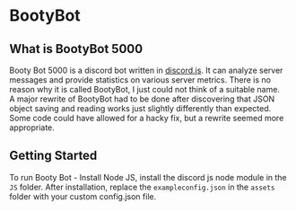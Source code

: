 # BootyBot

## What is BootyBot 5000

Booty Bot 5000 is a discord bot written in [discord.js](https://discord.js.org). It can analyze server messages and provide statistics on various server metrics. There is no reason why it is called BootyBot, I just could not think of a suitable name.<br/>
A major rewrite of BootyBot had to be done after discovering that JSON object saving and reading works just slightly differently than expected. Some code could have allowed for a hacky fix, but a rewrite seemed more appropriate. 
## Getting Started
To run Booty Bot - Install Node JS, install the discord js node module in the `JS` folder.
After installation, replace the `exampleconfig.json` in the `assets` folder with your custom config.json file.